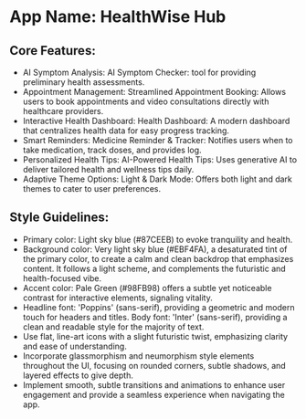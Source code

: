 # **App Name**: HealthWise Hub

## Core Features:

- AI Symptom Analysis: AI Symptom Checker: tool for providing preliminary health assessments.
- Appointment Management: Streamlined Appointment Booking: Allows users to book appointments and video consultations directly with healthcare providers.
- Interactive Health Dashboard: Health Dashboard: A modern dashboard that centralizes health data for easy progress tracking.
- Smart Reminders: Medicine Reminder & Tracker: Notifies users when to take medication, track doses, and provides log.
- Personalized Health Tips: AI-Powered Health Tips: Uses generative AI to deliver tailored health and wellness tips daily.
- Adaptive Theme Options: Light & Dark Mode: Offers both light and dark themes to cater to user preferences.

## Style Guidelines:

- Primary color: Light sky blue (#87CEEB) to evoke tranquility and health.
- Background color: Very light sky blue (#EBF4FA), a desaturated tint of the primary color, to create a calm and clean backdrop that emphasizes content. It follows a light scheme, and complements the futuristic and health-focused vibe.
- Accent color: Pale Green (#98FB98) offers a subtle yet noticeable contrast for interactive elements, signaling vitality.
- Headline font: 'Poppins' (sans-serif), providing a geometric and modern touch for headers and titles. Body font: 'Inter' (sans-serif), providing a clean and readable style for the majority of text.
- Use flat, line-art icons with a slight futuristic twist, emphasizing clarity and ease of understanding.
- Incorporate glassmorphism and neumorphism style elements throughout the UI, focusing on rounded corners, subtle shadows, and layered effects to give depth.
- Implement smooth, subtle transitions and animations to enhance user engagement and provide a seamless experience when navigating the app.